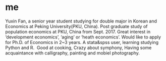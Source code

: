 # me

Yuxin Fan, a senior year student studying for double major in Korean and Economics at Peking University(PKU, China). Post graduate study of population economics at PKU, China from Sept. 2017. Great interest in ‘development economics’, ‘aging’ or ‘heath economics’. Would like to apply for Ph.D. of Economics in 2~3 years.
A stata&spss user, learning studying Python and R.  
Good at cooking, Crazy about symphony, Having some acquaintance with calligraphy, painting and mobiel photography.
